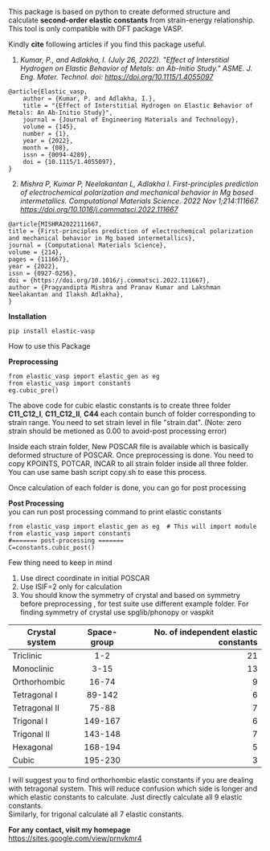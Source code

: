 This package is based on python to create deformed structure and calculate **second-order elastic constants** from strain-energy relationship. This tool is only compatible with DFT package VASP.

Kindly **cite** following articles if you find this package useful. 

1. *Kumar, P., and Adlakha, I. (July 26, 2022). "Effect of Interstitial Hydrogen on Elastic Behavior of Metals: an Ab-Initio Study." ASME. J. Eng. Mater. Technol. doi: https://doi.org/10.1115/1.4055097* 
```
@article{Elastic_vasp,
    author = {Kumar, P. and Adlakha, I.},
    title = "{Effect of Interstitial Hydrogen on Elastic Behavior of Metals: An Ab-Initio Study}",
    journal = {Journal of Engineering Materials and Technology},
    volume = {145},
    number = {1},
    year = {2022},
    month = {08},
    issn = {0094-4289},
    doi = {10.1115/1.4055097},
}
```
2. *Mishra P, Kumar P, Neelakantan L, Adlakha I. First-principles prediction of electrochemical polarization and mechanical behavior in Mg based intermetallics. Computational Materials Science. 2022 Nov 1;214:111667. https://doi.org/10.1016/j.commatsci.2022.111667* 
```
@article{MISHRA2022111667,
title = {First-principles prediction of electrochemical polarization and mechanical behavior in Mg based intermetallics},
journal = {Computational Materials Science},
volume = {214},
pages = {111667},
year = {2022},
issn = {0927-0256},
doi = {https://doi.org/10.1016/j.commatsci.2022.111667},
author = {Pragyandipta Mishra and Pranav Kumar and Lakshman Neelakantan and Ilaksh Adlakha},
}
```


**Installation**
```
pip install elastic-vasp
```

How to use this Package

**Preprocessing**
```
from elastic_vasp import elastic_gen as eg 
from elastic_vasp import constants 
eg.cubic_pre() 
```
The above code for cubic elastic constants is to create three folder **C11_C12_I**, **C11_C12_II**, **C44** each contain bunch of folder corresponding to strain range. You need to set strain level in file "strain.dat". (Note: zero strain should be metioned as 0.00 to avoid-post processing error)

Inside each strain folder, New POSCAR file is available which is basically deformed structure of POSCAR. Once preprocessing is done. You need to copy KPOINTS, POTCAR, INCAR to all strain folder inside all three folder. You can use same bash script copy.sh to ease this process.

Once calculation of each folder is done, you can go for post processing

**Post Processing**\
you can run post processing command to print elastic constants

```
from elastic_vasp import elastic_gen as eg  # This will import module
from elastic_vasp import constants 
#======= post-processing =======
C=constants.cubic_post() 
```
Few thing need to keep in mind
1. Use direct coordinate in initial POSCAR
2. Use ISIF=2 only for calculation
3. You should know the symmetry of crystal and based on symmetry before preprocessing , for test suite use different example folder. For finding symmetry of crystal use spglib/phonopy or vaspkit

| Crystal system       | Space-group          |No. of independent elastic constants  |
| ------------- |:-------------:| -----:|
|Triclinic|1-2|21|
|Monoclinic	     |3-15		|	13|
|Orthorhombic	    | 16-74|			9|
|Tetragonal I	    | 89-142|			6|
|Tetragonal II	  |   75-88	|		7|
|Trigonal I	    | 149-167		|	6|
|Trigonal II	  |   143-148	|		7|
|Hexagonal	   |  168-194			|5 |
|Cubic		     |195-230			|3 |


I will suggest you to find orthorhombic elastic constants if you are dealing with tetragonal system. This will reduce confusion which side is longer and which elastic constants to calculate. Just directly calculate all 9 elastic constants.\
Similarly, for trigonal calculate all 7 elastic constants. 


**For any contact, visit my homepage**\
https://sites.google.com/view/prnvkmr4
